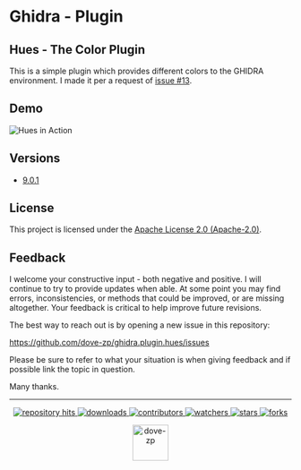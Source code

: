 # Ghidra - Plugin
## Hues - The Color Plugin

This is a simple plugin which provides different colors to the GHIDRA environment. I made it per a request of [issue #13](https://github.com/NationalSecurityAgency/ghidra/issues/13).

## Demo

![Hues in Action](.github/media/images/demo.gif)

## Versions

* [9.0.1](https://github.com/dove-zp/ghidra.plugin.hues/tree/9.0.1)

## License

This project is licensed under the [Apache License 2.0 (Apache-2.0)](https://tldrlegal.com/license/apache-license-2.0-(apache-2.0)). 

<!--  -->

## Feedback

I welcome your constructive input - both negative and positive. I will continue to try to provide updates when able. At some point you may find errors, inconsistencies, or methods that could be improved, or are missing altogether. Your feedback is critical to help improve future revisions.

The best way to reach out is by opening a new issue in this repository:

https://github.com/dove-zp/ghidra.plugin.hues/issues

Please be sure to refer to what your situation is when giving feedback and if possible link the topic in question.

Many thanks.

<hr/>

<p align="center">
  <p align="center">
    <a href="https://hits.seeyoufarm.com/api/count/graph/dailyhits.svg?url=https://github.com/dove-zp/ghidra.plugin.hues">
      <img src="https://hits.seeyoufarm.com/api/count/incr/badge.svg?url=https%3A%2F%2Fgithub.com%2Fdove-zp%2Fghidra.plugin.hues&count_bg=%2379C83D&title_bg=%23555555&icon=&icon_color=%23E7E7E7&title=hits&edge_flat=true" alt="repository hits">
    </a>
    <a href="https://github.com/dove-zp/ghidra.plugin.hues/releases">
      <img src="https://img.shields.io/github/downloads/dove-zp/ghidra.plugin.hues/total?style=flat-square" alt="downloads"/>
    </a>
    <a href="https://github.com/dove-zp/ghidra.plugin.hues/graphs/contributors">
      <img src="https://img.shields.io/github/contributors/dove-zp/ghidra.plugin.hues?style=flat-square" alt="contributors"/>
    </a>
    <a href="https://github.com/dove-zp/ghidra.plugin.hues/watchers">
      <img src="https://img.shields.io/github/watchers/dove-zp/ghidra.plugin.hues?style=flat-square" alt="watchers"/>
    </a>
    <a href="https://github.com/dove-zp/ghidra.plugin.hues/stargazers">
      <img src="https://img.shields.io/github/stars/dove-zp/ghidra.plugin.hues?style=flat-square" alt="stars"/>
    </a>
    <a href="https://github.com/dove-zp/ghidra.plugin.hues/network/members">
      <img src="https://img.shields.io/github/forks/dove-zp/ghidra.plugin.hues?style=flat-square" alt="forks"/>
    </a>
  </p>
</p>

<p align="center">
  <a href="https://github.com/dove-zp">
    <img width="64" heigth="64" src="https://avatars.githubusercontent.com/u/89095890" alt="dove-zp"/>
  </a>  
</p>
